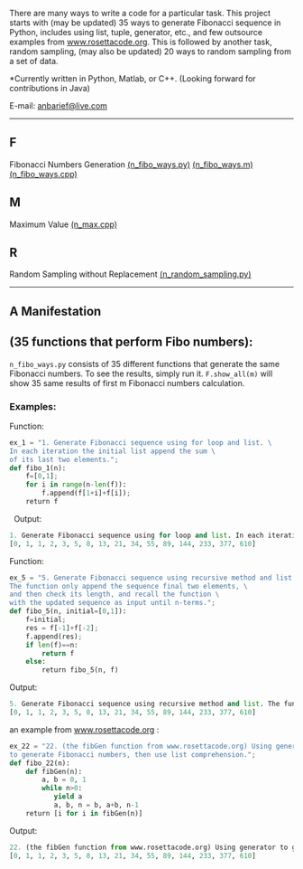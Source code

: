 



There are many ways to write a code for a particular task. This project starts with (may be updated) 35 ways to generate Fibonacci sequence in Python, includes using list, tuple, generator, etc., and few outsource examples from www.rosettacode.org. This is followed by another task, random sampling, (may also be updated) 20 ways to random sampling from a set of data. 

*Currently written in Python, Matlab, or C++. (Looking forward for contributions in Java)

E-mail: anbarief@live.com

-----



## F
 Fibonacci Numbers Generation
 [(n_fibo_ways.py)](https://github.com/anbarief/nWays/blob/master/n_fibo_ways.py)
 [(n_fibo_ways.m)](https://github.com/anbarief/nWays/blob/master/n_fibo_ways.m)
 [(n_fibo_ways.cpp)](https://github.com/anbarief/nWays/blob/master/n_fibo_ways.cpp)

## M
 Maximum Value
 [(n_max.cpp)](https://github.com/anbarief/nWays/blob/master/n_max.cpp)
 
## R
 Random Sampling without Replacement
 [(n_random_sampling.py)](https://github.com/anbarief/nWays/blob/master/n_random_sampling.py)

-----

## A Manifestation

## (35 functions that perform Fibo numbers):
`n_fibo_ways.py` consists of 35 different functions that generate the same Fibonacci numbers. To see the results, simply run it. `F.show_all(m)` will show 35 same results of first m Fibonacci numbers calculation.


### Examples:


Function:

```python 
ex_1 = "1. Generate Fibonacci sequence using for loop and list. \
In each iteration the initial list append the sum \
of its last two elements.";
def fibo_1(n):
    f=[0,1];
    for i in range(n-len(f)):
        f.append(f[1+i]+f[i]);
    return f 
```
   
Output:

```python
1. Generate Fibonacci sequence using for loop and list. In each iteration the initial list append the sum of its last two elements.
[0, 1, 1, 2, 3, 5, 8, 13, 21, 34, 55, 89, 144, 233, 377, 610]
```

Function:

```python 
ex_5 = "5. Generate Fibonacci sequence using recursive method and list. \
The function only append the sequence final two elements, \
and then check its length, and recall the function \
with the updated sequence as input until n-terms.";
def fibo_5(n, initial=[0,1]):
    f=initial;
    res = f[-1]+f[-2];
    f.append(res);
    if len(f)==n:
        return f
    else:
        return fibo_5(n, f)
```

Output:

```python 
5. Generate Fibonacci sequence using recursive method and list. The function only append the sequence final two elements, and then check its length, and recall the function with the updated sequence as input until n-terms.
[0, 1, 1, 2, 3, 5, 8, 13, 21, 34, 55, 89, 144, 233, 377, 610]
```

an example from www.rosettacode.org :

```python 
ex_22 = "22. (the fibGen function from www.rosettacode.org) Using generator \
to generate Fibonacci numbers, then use list comprehension.";
def fibo_22(n):
    def fibGen(n):
        a, b = 0, 1
        while n>0:
           yield a
           a, b, n = b, a+b, n-1
    return [i for i in fibGen(n)]
```

Output:

```python
22. (the fibGen function from www.rosettacode.org) Using generator to generate Fibonacci numbers, then use list comprehension.
[0, 1, 1, 2, 3, 5, 8, 13, 21, 34, 55, 89, 144, 233, 377, 610]
```

